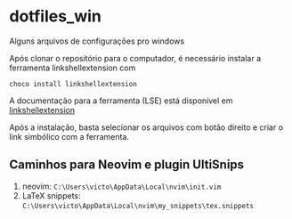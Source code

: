 # dotfiles_win
Alguns arquivos de configurações pro windows

Após clonar o repositório para o computador, é necessário instalar a ferramenta linkshellextension com

`choco install linkshellextension`

A documentação para a ferramenta (LSE) está disponível em [linkshellextension](https://schinagl.priv.at/nt/hardlinkshellext/linkshellextension.html)

Após a instalação, basta selecionar os arquivos com botão direito e criar o link simbólico com a ferramenta.

## Caminhos para Neovim e plugin UltiSnips

1. neovim: `C:\Users\victo\AppData\Local\nvim\init.vim`
2. LaTeX snippets: `C:\Users\victo\AppData\Local\nvim\my_snippets\tex.snippets`